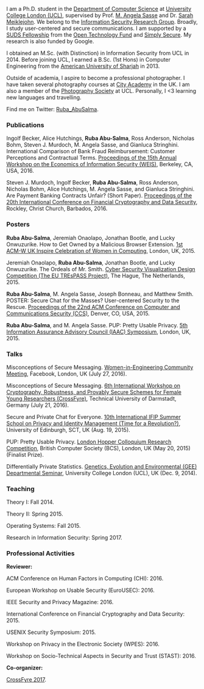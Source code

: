 I am a Ph.D. student in the [Department of Computer Science](http://www.cs.ucl.ac.uk/home/) at [University College London (UCL)](http://www.ucl.ac.uk), supervised by Prof. [M. Angela Sasse](http://sec.cs.ucl.ac.uk/people/m_angela_sasse/) and Dr. [Sarah Meiklejohn](http://www0.cs.ucl.ac.uk/staff/S.Meiklejohn/). We belong to the [Information Security Research Group](http://sec.cs.ucl.ac.uk/home/). Broadly, I study user-centered and secure communications. I am supported by a [SUDS Fellowship](https://www.opentech.fund/fellowships/suds) from the [Open Technology Fund](https://www.opentech.fund/) and [Simply Secure](https://simplysecure.org/). My research is also funded by Google.

I obtained an M.Sc. (with Distinction) in Information Security from UCL in 2014. Before joining UCL, I earned a B.Sc. (1st Hons) in Computer Engineering from the [American University of Sharjah](https://www.aus.edu/) in 2013.

Outside of academia, I aspire to become a professional photographer. I have taken several photography courses at [City Academy](http://www.city-academy.com/) in the UK. I am also a member of the [Photography Society](http://uclu.org/clubs-societies/photo-society) at UCL. Personally, I <3 learning new languages and travelling.

Find me on Twitter: [Ruba_AbuSalma](https://twitter.com/Ruba_AbuSalma).

### Publications
Ingolf Becker, Alice Hutchings, **Ruba Abu-Salma**, Ross Anderson, Nicholas Bohm, Steven J. Murdoch, M. Angela Sasse, and Gianluca Stringhini. International Comparison of Bank Fraud Reimbursement: Customer Perceptions and Contractual Terms. [Proceedings of the 15th Annual Workshop on the Economics of Information Security (WEIS)](http://weis2016.econinfosec.org), Berkeley, CA, USA, 2016.

Steven J. Murdoch, Ingolf Becker, **Ruba Abu-Salma**, Ross Anderson, Nicholas Bohm, Alice Hutchings, M. Angela Sasse, and Gianluca Stringhini. Are Payment Banking Contracts Unfair? (Short Paper). [Proceedings of the 20th International Conference on Financial Cryptography and Data Security](http://fc16.ifca.ai), Rockley, Christ Church, Barbados, 2016.

### Posters
**Ruba Abu-Salma**, Jeremiah Onaolapo, Jonathan Bootle, and Lucky Onwuzurike. How to Get Owned by a Malicious Browser Extension. [1st ACM-W UK Inspire Celebration of Women in Computing](https://women.acm.org/ACM-W-Connections-2015-10), London, UK, 2015.

Jeremiah Onaolapo, **Ruba Abu-Salma**, Jonathan Bootle, and Lucky Onwuzurike. The Ordeals of Mr. Smith. [Cyber Security Visualization Design Competition (The EU TREsPASS Project)](http://visualisation.trespass-project.eu), The Hague, The Netherlands, 2015.

**Ruba Abu-Salma**, M. Angela Sasse, Joseph Bonneau, and Matthew Smith. POSTER: Secure Chat for the Masses? User-centered Security to the Rescue. [Proceedings of the 22nd ACM Conference on Computer and Communications Security (CCS)](http://www.sigsac.org/ccs/CCS2015/), Denver, CO, USA, 2015.

**Ruba Abu-Salma**, and M. Angela Sasse. PUP: Pretty Usable Privacy. [5th Information Assurance Advisory Council (IAAC) Symposium](http://www.iaac.org.uk/events/symposiums/2015-annual-symposium-the-citizen-in-the-internet-of-things/), London, UK, 2015.

### Talks
Misconceptions of Secure Messaging. [Women-in-Engineering Community Meeting](https://www.facebook.com/groups/1476772579274428/), Facebook, London, UK (July 27, 2016).

Misconceptions of Secure Messaging. [6th International Workshop on Cryptography, Robustness, and Provably Secure Schemes for Female Young Researchers (CrossFyre)](https://www.crossfyre2016.informatik.tu-darmstadt.de/de/home/), Technical University of Darmstadt, Germany (July 21, 2016).

Secure and Private Chat for Everyone. [10th International IFIP Summer School on Privacy and Identity Management (Time for a Revolution?)](http://www.ifip-summerschool.org/previous-schools/), University of Edinburgh, SCT, UK (Aug. 19, 2015).

PUP: Pretty Usable Privacy. [London Hopper Colloquium Research Competition](http://academy.bcs.org/content/london-hopper-2015), British Computer Society (BCS), London, UK (May 20, 2015) (Finalist Prize).

Differentially Private Statistics. [Genetics, Evolution and Environmental (GEE) Departmental Seminar](https://www.ucl.ac.uk/gee/seminars), University College London (UCL), UK (Dec. 9, 2014).

### Teaching
Theory I: Fall 2014.

Theory II: Spring 2015.

Operating Systems: Fall 2015.

Research in Information Security: Spring 2017.

### Professional Activities
**Reviewer:**

ACM Conference on Human Factors in Computing (CHI): 2016.

European Workshop on Usable Security (EuroUSEC): 2016.

IEEE Security and Privacy Magazine: 2016.

International Conference on Financial Cryptography and Data Security: 2015.

USENIX Security Symposium: 2015.

Workshop on Privacy in the Electronic Society (WPES): 2016.

Workshop on Socio-Technical Aspects in Security and Trust (STAST): 2016.

**Co-organizer:**

[CrossFyre 2017](http://crossfyre17.gforge.inria.fr/index.html).
